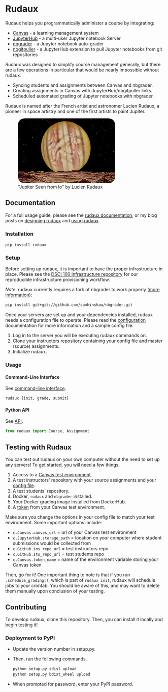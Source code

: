 # Rudaux

Rudaux helps you programmatically administer a course by integrating:

- [Canvas](https://www.canvaslms.com/) - a learning management system
- [JupyterHub](https://github.com/jupyterhub/jupyterhub) - a multi-user Jupyter notebook Server
- [nbgrader](https://github.com/jupyter/nbgrader) - a Jupyter notebook auto-grader
- [nbgitpuller](https://github.com/data-8/nbgitpuller) - a JupyterHub extension to pull Jupyter notebooks from git repositories

Rudaux was designed to simplify course management generally, but there are a few operations in particular that would be nearly impossible without rudaux.

- Syncing students and assignments between Canvas and nbgrader.
- Creating assignments in Canvas with JupyterHub/nbgitpuller links.
- Scheduled automated grading of Jupyter notebooks with nbgrader.

Rudaux is named after the French artist and astronomer Lucien Rudaux, a pioneer in space artistry and one of the first artists to paint Jupiter.

<figure>
  <img src="rudaux_jupiter.jpg" alt='"Jupiter Seen from Io" by Lucien Rudaux' style="border-radius: 20px;">
  <figcaption>"Jupiter Seen from Io" by Lucien Rudaux</figcaption>
</figure>

## Documentation

For a full usage guide, please see the [rudaux documentation](https://samhinshaw.github.io/rudaux-docs), or my blog posts on [designing rudaux](https://samhinshaw.com/blog/designing-rudaux) and [using rudaux](https://samhinshaw.com/blog/using-rudaux).

### Installation

```
pip install rudaux
```

### Setup

Before setting up rudaux, it is important to have the proper infrastructure in place. Please see the [DSCI 100 infrastructure repository](https://github.ubc.ca/UBC-DSCI/dsc100-infra) for our reproducible infrastructure provisioning workflow.

_Note_: rudaux currently requires a fork of nbgrader to work properly ([more information](https://github.com/samhinshaw/rudaux/issues/7)):

```sh
pip install git+git://github.com/samhinshaw/nbgrader.git
```

Once your servers are set up and your dependencies installed, rudaux needs a configuration file to operate. Please read the [configuration](config) documentation for more information and a sample config file.

1. Log in to the server you will be executing rudaux commands on.
2. Clone your instructors repository containing your config file and master (source) assignments.
3. Initialize rudaux.

### Usage

#### Command-Line Interface

See [command-line interface](https://samhinshaw.github.io/rudaux-docs/cli/).

```sh
rudaux {init, grade, submit}
```

#### Python API

See [API](https://samhinshaw.github.io/rudaux-docs/api/).

```py
from rudaux import Course, Assignment
```

## Testing with Rudaux

You can test out rudaux on your own computer without the need to set up any servers! To get started, you will need a few things.

1. Access to a [Canvas test environment](https://community.canvaslms.com/docs/DOC-13011-4152719755).
2. A test instructors' repository with your source assignments and your [config file](https://ubc-dsci.github.io/rudaux-docs/config/).
3. A test students' repository.
4. Docker, `rudaux` and `nbgrader` installed.
5. Your Docker grading image installed from DockerHub.
6. A [token](https://canvas.instructure.com/doc/api/file.oauth.html#manual-token-generation) from your Canvas test environment.

Make sure you change the options in your config file to match your test environment. Some important options include:

- `c.Canvas.canvas_url` = url of your Canvas test environment
- `c.JupyterHub.storage_path` = location on your computer where student submissions would be collected from
- `c.GitHub.ins_repo_url` = test instructors repo
- `c.GitHub.stu_repo_url` = test students repo
- `c.Canvas.token_name` = name of the environment variable storing your Canvas token

Then, go for it! One important thing to note is that if you run `.schedule_grading()`, which is part of `rudaux init`, rudaux will schedule jobs to your crontab. You should be aware of this, and may want to delete them manually upon conclusion of your testing.

## Contributing

To develop rudaux, clone this repository. Then, you can install it locally and begin testing it!

### Deployment to PyPI

- Update the version number in setup.py.
- Then, run the following commands.

  ```sh
  python setup.py sdist upload
  python setup.py bdist_wheel upload
  ```

- When prompted for password, enter your PyPI password.
